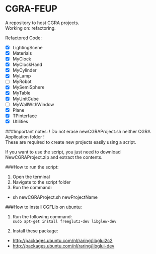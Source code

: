 CGRA-FEUP
=========

A repository to host CGRA projects.  
Working on: refactoring.

Refactored Code:
- [x] LightingScene
- [x] Materials
- [x] MyClock
- [x] MyClockHand
- [x] MyCylinder
- [x] MyLamp
- [ ] MyRobot
- [x] MySemiSphere
- [x] MyTable
- [x] MyUnitCube
- [ ] MyWallWithWindow
- [x] Plane
- [x] TPinterface
- [x] Utilities

###Important notes:
! Do not erase newCGRAProject.sh neither CGRA Application folder !  
These are required to create new projects easily using a script.

If you want to use the script, you just need to download NewCGRAProject.zip and extract the contents.

###How to run the script:
1. Open the terminal
2. Navigate to the script folder
3. Run the command:
  - sh newCGRAProject.sh newProjectName

###How to install CGFLib on ubuntu:
1. Run the following command:  
````sudo apt-get install freeglut3-dev libglew-dev````

2. Install these package:
  - http://packages.ubuntu.com/nl/raring/libglui2c2
  - http://packages.ubuntu.com/nl/raring/libglui-dev
